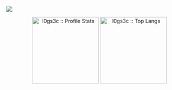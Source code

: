 [![](https://visitcount.itsvg.in/api?id=l0gs3c&label=Visitors&icon=0&pretty=true)](https://visitcount.itsvg.in)


<p align="center">
	<a align="center"><img src="https://github-readme-stats.vercel.app/api?username=l0gs3c&show_icons=true&theme=tokyonight" height="180px" alt="l0gs3c :: Profile Stats" /></a>
	<a align="center"><img src="https://github-readme-stats.vercel.app/api/top-langs/?username=l0gs3c&langs_count=10&theme=tokyonight&layout=compact" height="180px" alt="l0gs3c :: Top Langs" /></a>
</p>
<!--
**l0gs3c/l0gs3c** is a ✨ _special_ ✨ repository because its `README.md` (this file) appears on your GitHub profile.

Here are some ideas to get you started:

- 🔭 I’m currently working on ...
- 🌱 I’m currently learning ...
- 👯 I’m looking to collaborate on ...
- 🤔 I’m looking for help with ...
- 💬 Ask me about ...
- 📫 How to reach me: ...
- 😄 Pronouns: ...
- ⚡ Fun fact: ...
-->
